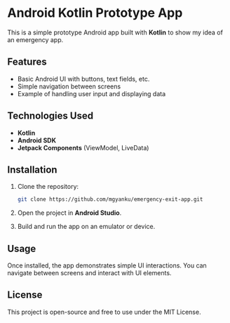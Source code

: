 # Android Kotlin Prototype App

This is a simple prototype Android app built with **Kotlin** to show my idea of an emergency app.

## Features
- Basic Android UI with buttons, text fields, etc.
- Simple navigation between screens
- Example of handling user input and displaying data

## Technologies Used
- **Kotlin**
- **Android SDK**
- **Jetpack Components** (ViewModel, LiveData)

## Installation

1. Clone the repository:

    ```bash
    git clone https://github.com/mgyanku/emergency-exit-app.git
    ```

2. Open the project in **Android Studio**.

3. Build and run the app on an emulator or device.

## Usage

Once installed, the app demonstrates simple UI interactions. You can navigate between screens and interact with UI elements.

## License

This project is open-source and free to use under the MIT License.
